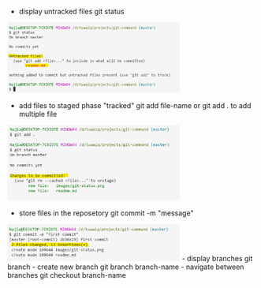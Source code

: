 - display untracked files
git status
<img src="https://github.com/NajlaHamdan/git-command/blob/master/images/git-status.png" width="350"/>

- add files to staged phase "tracked"
git add file-name 
or git add . to add multiple file
<img src="https://github.com/NajlaHamdan/git-command/blob/master/images/git-status-tracked-files.png" width="350"/>

- store files in the reposetory
git commit -m "message"
<img src="https://github.com/NajlaHamdan/git-command/blob/master/images/git-commit.png" width="350"/>
- display branches
git branch
- create new branch 
git branch branch-name
- navigate between branches
git checkout branch-name